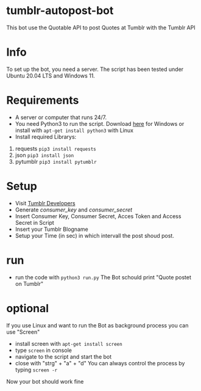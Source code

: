 # tumblr-autopost-bot
This bot use the Quotable API to post Quotes at Tumblr with the Tumblr API

# Info
To set up the bot, you need a server. The script has been tested under Ubuntu 20.04 LTS and Windows 11.

# Requirements
- A server or computer that runs 24/7.
- You need Python3 to run the script. Download [here](https://www.python.org/downloads/) for Windows or install with `apt-get install python3` with Linux
- Install required Librarys: 
1. requests `pip3 install requests`
2. json `pip3 install json`
3. pytumblr `pip3 install pytumblr`

# Setup
- Visit [Tumblr Developers](https://api.tumblr.com/console/calls/user/info)
- Generate _consumer_key_ and _consumer_secret_ 
- Insert Consumer Key, Consumer Secret, Acces Token and Access Secret in Script
- Insert your Tumblr Blogname
- Setup your Time (in sec) in which intervall the post shoud post.

# run
- run the code with `python3 run.py`
The Bot schould print "Quote postet on Tumblr"

# optional
If you use Linux and want to run the Bot as background process you can use "Screen"
- install screen with `apt-get install screen`
- type `screen` in console
- navigate to the script and start the bot
- close with "strg" + "a" + "d"
You can always control the process by typing `screen -r`

Now your bot should work fine
